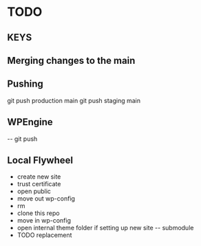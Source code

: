 # TODO


## KEYS

## Merging changes to the main

## Pushing
git push production main
git push staging main

## WPEngine
-- git push

## Local Flywheel
- create new site
- trust certificate
- open public
- move out wp-config
- rm
- clone this repo
- move in wp-config
- open internal theme folder if setting up new site
-- submodule
- TODO replacement